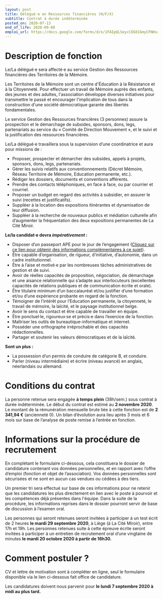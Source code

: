 ```yaml
---
layout: post
title: Délégué·e en Ressources financières (H/F/X)
subtitle: Contrat à durée indéterminée
posted_on: 2020-07-13
end_of_life: 2020-09-08
emploi_url: https://docs.google.com/forms/d/e/1FAIpQLSeycCOG81GmyCFNHxzcsPmtI5Iz8qOeKmmJkN1cWpXt61U0jA/viewform
---
```

# Description de fonction

Le/La délégué·e sera affecté·e au service Gestion des Ressources financières des Territoires de la Mémoire.

Les Territoires de la Mémoire sont un centre d'Éducation à la Résistance et à la Citoyenneté. Pour effectuer un travail de Mémoire auprès des enfants, des jeunes et des adultes, l'association développe diverses initiatives pour transmettre le passé et encourager l'implication de tous dans la construction d'une société démocratique garante des libertés fondamentales.

Le service Gestion des Ressources financières (3 personnes) assure la prospection et le démarchage de subsides, sponsors, dons, legs, partenariats au service du « Comité de Direction Mouvement », et le suivi et la justification des ressources financières.

Le/La délégué·e travaillera sous la supervision d’une coordinatrice et aura pour missions de :

* Proposer, prospecter et démarcher des subsides, appels à projets, sponsors, dons, legs, partenariats.
* Gérer les suivis relatifs aux conventionnements (Décret Mémoire, Réseau Territoire de Mémoire, Education permanente, etc.).
* Rédiger les dossiers, documents et conventions afférents.
* Prendre des contacts téléphoniques, en face à face, ou par courrier et courriel.
* Proposer un budget en regard des activités à subsidier, en assurer le suivi (recettes et justificatifs).
* Suppléer à la location des expositions itinérantes et dynamisation de leur diffusion.
* Suppléer à la recherche de nouveaux publics et médiation culturelle afin d’augmenter la fréquentation des deux expositions permanentes de La Cité Miroir.

**Le/la candidat·e devra *impérativement* :**

* Disposer d’un passeport APE pour le jour de l’engagement ([Cliquez sur ce lien pour obtenir des informations complémentaires à ce sujet](https://www.leforem.be/particuliers/aides-financieres-aides-promotion-emploi.html)).
* Être capable d’organisation, de rigueur, d’initiative, d’autonomie, dans un cadre institutionnel.
* Être à l’aise et motivé·e par les nombreuses tâches administratives de gestion et de suivi.
* Avoir de réelles capacités de proposition, négociation, de démarchage et une aisance relationnelle qui s’adapte aux interlocuteurs (excellentes capacités de relations publiques et de communication écrite et orale).
* Être titulaire minimum d’un baccalauréat et/ou justifier d’une formation et/ou d’une expérience probante en regard de la fonction.
* Témoigner de l’intérêt pour l’Education permanente, la citoyenneté, le travail de mémoire, la laïcité, et le paysage institutionnel belge.
* Avoir le sens du contact et être capable de travailler en équipe.
* Être ponctuel·le, rigoureux·se et précis·e dans l’exercice de la fonction.
* Maîtriser les outils de bureautique-informatique et internet.
* Posséder une orthographe irréprochable et des capacités rédactionnelles.
* Partager et soutenir les valeurs démocratiques et de la laïcité.

**Sont un plus :**

* La possession d’un permis de conduire de catégorie B, et conduire.
* Parler (niveau intermédiaire) et écrire (niveau avancé) en anglais, néerlandais ou allemand.

# Conditions du contrat

La personne retenue sera engagée **à temps plein** (38h/sem.) sous contrat à durée indéterminée. Le début du contrat est estimé au **2 novembre 2020**. Le montant de la rémunération mensuelle brute liée à cette fonction est de **2 341,94 €** (ancienneté 0). Un bilan d’évolution aura lieu après 3 mois et 6 mois sur base de l’analyse de poste remise à l’entrée en fonction.

# Informations sur la procédure de recrutement

En complétant le formulaire ci-dessous, cela constituera le dossier de candidature contenant vos données personnelles, et en rapport avec l’offre d’emploi (fonction et objet de l’association). Vos données personnelles sont sécurisées et ne sont en aucun cas vendues ou cédées à des tiers.

Un premier tri sera effectué sur base de ces informations pour ne retenir que les candidatures les plus directement en lien avec le poste à pourvoir et les compétences déjà présentes dans l'équipe. Dans la suite de la procédure, les informations reprises dans le dossier pourront servir de base de discussion à l’examen oral.

Les personnes qui seront retenues seront invitées à participer à un test écrit de 2 heures **le mardi 29 septembre 2020**, à Liège (à La Cité Miroir), entre 17h et 19h. Les personnes retenues suite à cette épreuve écrite seront invitées à participer à un entretien de recrutement oral d’une vingtaine de minutes **le mardi 20 octobre 2020 à partir de 16h30.**

# Comment postuler ?

CV et lettre de motivation sont à compléter en ligne, seul le formulaire disponible via le lien ci-dessous fait office de candidature.

Les candidatures doivent nous parvenir pour **le lundi 7 septembre 2020 à midi au plus tard.**